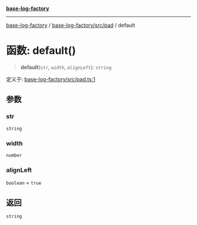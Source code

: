 [**base-log-factory**](../../../../index.md)

***

[base-log-factory](../../../../index.md) / [base-log-factory/src/pad](../index.md) / default

# 函数: default()

> **default**(`str`, `width`, `alignLeft`): `string`

定义于: [base-log-factory/src/pad.ts:1](https://github.com/fengxinming/log-base/blob/f6c9069a5cd1f743106018a69d7fd4022e94fab6/packages/base-log-factory/src/pad.ts#L1)

## 参数

### str

`string`

### width

`number`

### alignLeft

`boolean` = `true`

## 返回

`string`
